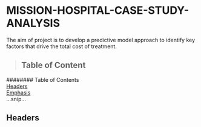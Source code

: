 # MISSION-HOSPITAL-CASE-STUDY-ANALYSIS
The aim of project is to develop a predictive model approach to identify key factors that drive the total cost of treatment.

> ## Table of Content
######## Table of Contents  
[Headers](#headers)  
[Emphasis](#emphasis)  
...snip...    
<a name="headers"/>
## Headers

